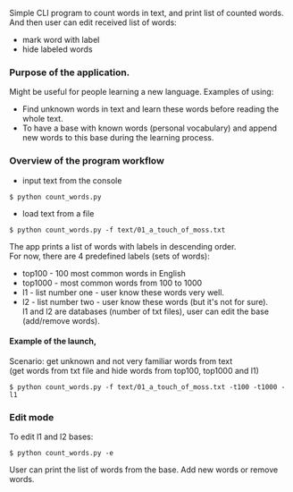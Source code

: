 Simple CLI program to count words in text, and print list of counted words.  
And then user can edit received list of words:
- mark word with label
- hide labeled words


### Purpose of the application.
Might be useful for people learning a new language.
Examples of using:
- Find unknown words in text and learn these words before reading the whole text.
- To have a base with known words (personal vocabulary) and append new words to this base during the learning process.  


### Overview of the program workflow

- input text from the console
```commandline
$ python count_words.py
```
- load text from a file
```commandline
$ python count_words.py -f text/01_a_touch_of_moss.txt 
```

The app prints a list of words with labels in descending order.  
For now, there are 4 predefined labels (sets of words):
- top100 - 100 most common words in English
- top1000 - most common words from 100 to 1000
- l1 - list number one - user know these words very well.
- l2 - list number two - user know these words (but it's not for sure).  
l1 and l2 are databases (number of txt files), user can edit the base (add/remove words).

#### Example of the launch,
Scenario: get unknown and not very familiar words from text  
(get words from txt file and hide words from top100, top1000 and l1)
```commandline
$ python count_words.py -f text/01_a_touch_of_moss.txt -t100 -t1000 -l1
```

### Edit mode  
To edit l1 and l2 bases:
```commandline
$ python count_words.py -e
```
User can print the list of words from the base. Add new words or remove words.
